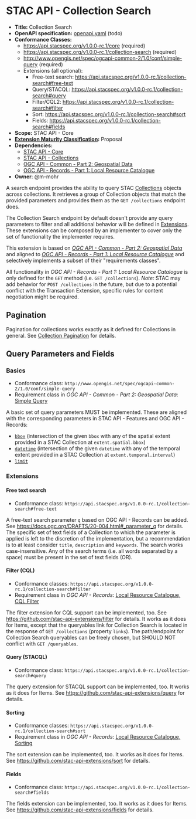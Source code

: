# STAC API - Collection Search

- **Title:** Collection Search
- **OpenAPI specification:** [openapi.yaml](openapi.yaml) (todo)
- **Conformance Classes:**
  - <https://api.stacspec.org/v1.0.0-rc.1/core> (required)
  - <https://api.stacspec.org/v1.0.0-rc.1/collection-search> (required)
  - <http://www.opengis.net/spec/ogcapi-common-2/1.0/conf/simple-query> (required)
  - Extensions (all optional):
    - Free-text search: <https://api.stacspec.org/v1.0.0-rc.1/collection-search#free-text>
    - Query/STACQL: <https://api.stacspec.org/v1.0.0-rc.1/collection-search#query>
    - Filter/CQL2: <https://api.stacspec.org/v1.0.0-rc.1/collection-search#filter>
    - Sort: <https://api.stacspec.org/v1.0.0-rc.1/collection-search#sort>
    - Fields: <https://api.stacspec.org/v1.0.0-rc.1/collection-search#fields>
- **Scope:** STAC API - Core
- **[Extension Maturity Classification](https://github.com/radiantearth/stac-api-spec/tree/main/README.md#maturity-classification):** Proposal
- **Dependencies:**
  - [STAC API - Core](https://github.com/radiantearth/stac-api-spec/blob/main/core)
  - [STAC API - Collections](https://github.com/radiantearth/stac-api-spec/tree/main/ogcapi-features)
  - [OGC API - Common - Part 2: Geospatial Data](https://portal.ogc.org/files/99149)
  - [OGC API - Records - Part 1: Local Resource Catalogue](https://docs.ogc.org/DRAFTS/20-004.html#clause-local-resources-catalogue)
- **Owner**: @m-mohr

A search endpoint provides the ability to query
STAC [Collections](https://github.com/radiantearth/stac-spec/blob/master/collection-spec/README.md)
objects across collections.
It retrieves a group of Collection objects that match the provided parameters and provides them as
the `GET /collections` endpoint does.

The Collection Search endpoint by default doesn't provide any query parameters to filter and all
additional behavior will be defined in [Extensions](#extensions). These extensions can be composed
by an implementer to cover only the set of functionality the implementer requires.

This extension is based on *[OGC API - Common - Part 2: Geospatial Data](https://portal.ogc.org/files/99149#rc-simple-query-section)*
and aligned to *[OGC API - Records - Part 1: Local Resource Catalogue](https://docs.ogc.org/DRAFTS/20-004.html#clause-local-resources-catalogue)*
and selectively implements a subset of their "requirements classes".

All functionality in *OGC API - Records - Part 1: Local Resource Catalogue* is only defined for the `GET` method (i.e. `GET /collections`).
*Note:* STAC may add behavior for `POST /collections` in the future, but due to a potential conflict
with the Transaction Extension, specific rules for content negotiation might be required.

## Pagination

Pagination for collections works exactly as it defined for Collections in general.
See [Collection Pagination](https://github.com/radiantearth/stac-api-spec/blob/main/ogcapi-features/README.md#collection-pagination)
for details.

## Query Parameters and Fields

### Basics

- Conformance class: `http://www.opengis.net/spec/ogcapi-common-2/1.0/conf/simple-query`
- Requirement class in *OGC API - Common - Part 2: Geospatial Data*: [Simple Query](https://portal.ogc.org/files/99149#rc-simple-query-section)

A basic set of query parameters MUST be implemented.
These are aligned with the corresponding parameters in STAC API - Features and OGC API - Records:
- [`bbox`](https://docs.ogc.org/DRAFTS/20-004.html#_parameter_bbox) (intersection of the given `bbox` with any of the spatial extent provided in a STAC Collection at `extent.spatial.bbox`)
- [`datetime`](https://docs.ogc.org/DRAFTS/20-004.html#_parameter_datetime) (intersection of the given `datetime` with any of the temporal extent provided in a STAC Collection at `extent.temporal.interval`)
- [`limit`](https://docs.ogc.org/DRAFTS/20-004.html#_parameter_limit)

### Extensions

#### Free text search

- Conformance class: `https://api.stacspec.org/v1.0.0-rc.1/collection-search#free-text`

A free-text search parameter `q` based on OGC API - Records can be added.
See <https://docs.ogc.org/DRAFTS/20-004.html#_parameter_q> for details.
The specific set of text fields of a Collection to which the parameter is applied is left to the discretion of the implementation, but a recommendation is to at least consider `title`, `description` and `keywords`.
The search works case-insensitive.
Any of the search terms (i.e. all words separated by a space) must be present in the set of text fields (OR).

#### Filter (CQL)

- Conformance classes: `https://api.stacspec.org/v1.0.0-rc.1/collection-search#filter`
- Requirement class in *OGC API - Records*: [Local Resource Catalogue, CQL Filter](https://docs.ogc.org/DRAFTS/20-004.html#clause-local-resources-catalogue_cql2-filter)

The filter extension for CQL support can be implemented, too.
See <https://github.com/stac-api-extensions/filter> for details.
It works as it does for Items, except that the queryables link for Collection Search is located in the response of `GET /collections` (property `links`).
The path/endpoint for Collection Search queryables can be freely chosen, but SHOULD NOT conflict with `GET /queryables`.

#### Query (STACQL)

- Conformance class: `https://api.stacspec.org/v1.0.0-rc.1/collection-search#query`

The query extension for STACQL support can be implemented, too. It works as it does for Items.
See <https://github.com/stac-api-extensions/query> for details.

#### Sorting

- Conformance classes: `https://api.stacspec.org/v1.0.0-rc.1/collection-search#sort`
- Requirement class in *OGC API - Records*: [Local Resource Catalogue, Sorting](https://docs.ogc.org/DRAFTS/20-004.html#clause-local-resources-catalogue_sorting)

The sort extension can be implemented, too. It works as it does for Items.
See <https://github.com/stac-api-extensions/sort> for details.

#### Fields

- Conformance class: `https://api.stacspec.org/v1.0.0-rc.1/collection-search#fields`

The fields extension can be implemented, too. It works as it does for Items.
See <https://github.com/stac-api-extensions/fields> for details.
